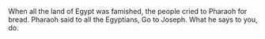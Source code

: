 When all the land of Egypt was famished, the people cried to Pharaoh for bread. Pharaoh said to all the Egyptians, Go to Joseph. What he says to you, do.

